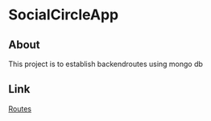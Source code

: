 # SocialCircleApp

## About 
This project is to establish backendroutes using mongo db

## Link
<a href="https://drive.google.com/file/d/134AUkOdzPLj5aMG8W8_agzQV9PqigqPq/view">Routes</a>

